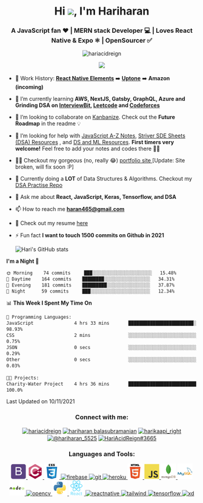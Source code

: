 <h1 align="center">Hi <img src="https://raw.githubusercontent.com/iampavangandhi/iampavangandhi/master/gifs/Hi.gif" width="30px">, I'm Hariharan</h1>
<h3 align="center">A JavaScript fan ❤️ | MERN stack Developer 💻 | Loves React Native & Expo ⚛️ | OpenSourcer ✅</h3>

<p align="center"> <img src="https://komarev.com/ghpvc/?username=hariacidreign&label=Profile%20views&color=0e75b6&style=plastic" alt="hariacidreign" /> </p>
<p align="center">
  <img src="https://media2.giphy.com/media/b9lZgOAZDTO6jEc3wN/giphy.gif" width="250" />
</p>

- 🔭 Work History: [**React Native Elements**](https://github.com/react-native-elements) ➡️ [**Uptone**](https://www.linkedin.com/company/uptone/) ➡️ **Amazon (incoming)**

- 🌱 I’m currently learning **AWS, NextJS, Gatsby, GraphQL, Azure and Grinding DSA on [InterviewBit](https://www.interviewbit.com/profile/HariAcidReign123), [Leetcode](https://leetcode.com/haran465/) and [Codeforces](https://codeforces.com/profile/hariacidreign)**

- 👯 I’m looking to collaborate on [Kanbanize](https://github.com/Team-ThreatLevelMidnight/Kanbanize). Check out the **Future Roadmap** in the readme 💡

- 🤝 I’m looking for help with [JavaScript A-Z Notes](https://github.com/HariAcidReign/JavaScript-A-Z-Notes), [Striver SDE Sheets (DSA) Resources](https://github.com/Leet-Us-Code/Striver-Sheets-Resources) , and [DS and ML Resources](https://github.com/HariAcidReign/DS-and-ML-Resources). **First timers very welcome!** Feel free to add your notes and codes there 🧠📖

- 👨‍💻 Checkout my gorgeous (no, really 😂) [portfolio site ](https://hariacidreign.github.io/) [Update: Site broken, will fix soon :P]

- 🤸 Currently doing a **LOT** of Data Structures & Algorithms. Checkout my [DSA Practise Repo](https://github.com/Leet-Us-Code/DSA-Practice)

- 💬 Ask me about **React, JavaScript, Keras, Tensorflow, and DSA**

- 📫 How to reach me **haran465@gmail.com**

- 📄 Check out my resume [here](https://drive.google.com/file/d/1DB45DgTPnOqZaSrj9gvwe1TdehdkzI8Q/view?usp=sharing)

- ⚡ Fun fact **I want to touch 1500 commits on Github in 2021**

  ![Hari's GitHub stats](https://github-readme-stats.vercel.app/api?username=HariAcidReign&show_icons=true&theme=radical)
<!--START_SECTION:waka-->
**I'm a Night 🦉** 

```text
🌞 Morning    74 commits     ███░░░░░░░░░░░░░░░░░░░░░░   15.48% 
🌆 Daytime    164 commits    ████████░░░░░░░░░░░░░░░░░   34.31% 
🌃 Evening    181 commits    █████████░░░░░░░░░░░░░░░░   37.87% 
🌙 Night      59 commits     ███░░░░░░░░░░░░░░░░░░░░░░   12.34%

```


📊 **This Week I Spent My Time On** 

```text
💬 Programming Languages: 
JavaScript               4 hrs 33 mins       ████████████████████████░   98.93% 
CSS                      2 mins              ░░░░░░░░░░░░░░░░░░░░░░░░░   0.75% 
JSON                     0 secs              ░░░░░░░░░░░░░░░░░░░░░░░░░   0.29% 
Other                    0 secs              ░░░░░░░░░░░░░░░░░░░░░░░░░   0.03%

🐱‍💻 Projects: 
Charity-Water Project    4 hrs 36 mins       █████████████████████████   100.0%

```


 Last Updated on 10/11/2021
<!--END_SECTION:waka-->
<!-- <p align="center">
  <img src="https://readme-jokes.vercel.app/api" alt="Jokes Card" />
</p> -->

<h3 align="center">Connect with me:</h3>
<p align="center">
<a href="https://dev.to/hariacidreign" target="blank"><img align="center" src="https://cdn.jsdelivr.net/npm/simple-icons@3.0.1/icons/dev-dot-to.svg" alt="hariacidreign" height="30" width="40" /></a>
<a href="https://www.linkedin.com/in/hariharan-balasubramanian-2a7607187/" target="blank"><img align="center" src="https://cdn.jsdelivr.net/npm/simple-icons@3.0.1/icons/linkedin.svg" alt="hariharan balasubramanian" height="30" width="40" /></a>
<a href="https://instagram.com/harikaapi_right" target="blank"><img align="center" src="https://cdn.jsdelivr.net/npm/simple-icons@3.0.1/icons/instagram.svg" alt="harikaapi_right" height="30" width="40" /></a>
<a href="https://medium.com/@hariharan_5525" target="blank"><img align="center" src="https://cdn.jsdelivr.net/npm/simple-icons@3.0.1/icons/medium.svg" alt="@hariharan_5525" height="30" width="40" /></a>
<a href="https://discord.gg/HariAcidReign#3665" target="blank"><img align="center" src="https://cdn.jsdelivr.net/npm/simple-icons@3.0.1/icons/discord.svg" alt="HariAcidReign#3665" height="30" width="40" /></a>
</p>

<h3 align="center">Languages and Tools:</h3>
<p align="center"> <a href="https://getbootstrap.com" target="_blank"> <img src="https://github.com/devicons/devicon/blob/master/icons/bootstrap/bootstrap-plain.svg" alt="bootstrap" width="40" height="40"/> </a> <a href="https://www.w3schools.com/cpp/" target="_blank"> <img src="https://github.com/devicons/devicon/blob/master/icons/cplusplus/cplusplus-original.svg" alt="cplusplus" width="40" height="40"/> </a> <a href="https://www.w3schools.com/css/" target="_blank"> <img src="https://github.com/devicons/devicon/blob/master/icons/css3/css3-original-wordmark.svg" alt="css3" width="40" height="40"/> </a> <a href="https://firebase.google.com/" target="_blank"> <img src="https://www.vectorlogo.zone/logos/firebase/firebase-icon.svg" alt="firebase" width="40" height="40"/> </a> <a href="https://git-scm.com/" target="_blank"> <img src="https://www.vectorlogo.zone/logos/git-scm/git-scm-icon.svg" alt="git" width="40" height="40"/> </a> <a href="https://heroku.com" target="_blank"> <img src="https://www.vectorlogo.zone/logos/heroku/heroku-icon.svg" alt="heroku" width="40" height="40"/> </a> <a href="https://www.w3.org/html/" target="_blank"> <img src="https://github.com/devicons/devicon/blob/master/icons/html5/html5-original-wordmark.svg" alt="html5" width="40" height="40"/> </a> <a href="https://developer.mozilla.org/en-US/docs/Web/JavaScript" target="_blank"> <img src="https://github.com/devicons/devicon/blob/master/icons/javascript/javascript-original.svg" alt="javascript" width="40" height="40"/> </a> <a href="https://www.mongodb.com/" target="_blank"> <img src="https://github.com/devicons/devicon/blob/master/icons/mongodb/mongodb-original-wordmark.svg" alt="mongodb" width="40" height="40"/> </a> <a href="https://www.mysql.com/" target="_blank"> <img src="https://github.com/devicons/devicon/blob/master/icons/mysql/mysql-original-wordmark.svg" alt="mysql" width="40" height="40"/> </a> <a href="https://nodejs.org" target="_blank"> <img src="https://github.com/devicons/devicon/blob/master/icons/nodejs/nodejs-original-wordmark.svg" alt="nodejs" width="40" height="40"/> </a> <a href="https://opencv.org/" target="_blank"> <img src="https://www.vectorlogo.zone/logos/opencv/opencv-icon.svg" alt="opencv" width="40" height="40"/> </a> <a href="https://www.python.org" target="_blank"> <img src="https://github.com/devicons/devicon/blob/master/icons/python/python-original.svg" alt="python" width="40" height="40"/> </a> <a href="https://reactjs.org/" target="_blank"> <img src="https://github.com/devicons/devicon/blob/master/icons/react/react-original-wordmark.svg" alt="react" width="40" height="40"/> </a> <a href="https://reactnative.dev/" target="_blank"> <img src="https://reactnative.dev/img/header_logo.svg" alt="reactnative" width="40" height="40"/> </a> <a href="https://tailwindcss.com/" target="_blank"> <img src="https://www.vectorlogo.zone/logos/tailwindcss/tailwindcss-icon.svg" alt="tailwind" width="40" height="40"/> </a> <a href="https://www.tensorflow.org" target="_blank"> <img src="https://www.vectorlogo.zone/logos/tensorflow/tensorflow-icon.svg" alt="tensorflow" width="40" height="40"/> </a> <a href="https://www.adobe.com/products/xd.html" target="_blank"> <img src="https://cdn.worldvectorlogo.com/logos/adobe-xd.svg" alt="xd" width="40" height="40"/> </a> </p>
